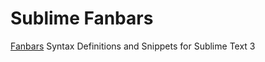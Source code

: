 # Sublime Fanbars

[Fanbars](https://github.com/afrankvt/fanbars) Syntax Definitions and Snippets
for Sublime Text 3
